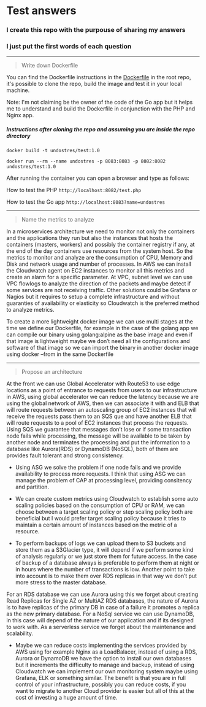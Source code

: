 # Test answers

### I create this repo with the purpouse of sharing my answers
### I just put the first words of each question
*********
>Write down Dockerfile

You can find the Dockerfile instructions in the [Dockerfile](https://github.com/h3mx/undostres/blob/master/Dockerfile) in the root repo,
it's possible to clone the repo, build the image and test it in your local
machine.

Note: I'm not claiming be the owner of the code of the Go app but it helps me
to understand and build the Dockerfile in conjunction with the PHP and Nginx app.

##### Instructions after cloning the repo and assuming you are inside the repo directory
`docker build -t undostres/test:1.0 `

`docker run --rm --name undostres -p 8083:8083 -p 8082:8082 undostres/test:1.0`

After running the container you can open a browser and type as follows:

How to test the PHP
`http://localhost:8082/test.php`

How to test the Go app
`http://localhost:8083?name=undostres`
********
>Name the metrics to analyze

In a microservices architecture we need to monitor not only the containers and the applications they run but also the instances that hosts the containers (masters, workers) and possibly the container registry if any, at the end of the day containers use resources from the system host. So the metrics to monitor and analyze are the consumption of CPU, Memory and Disk and network usage and number of processes.
In AWS we can install the Cloudwatch agent on EC2 instances to monitor all this metrics and create an alarm for a specific parameter.
At VPC, subnet level we can use VPC flowlogs to analyze the direction of the packets and maybe detect if some services are not receiving traffic.
Other solutions could be Grafana or Nagios but it requires to setup a complete infrastructure and without guaranties of availability or elasticity so Cloudwatch is the preferred method to analyze metrics.

To create a more lightweight docker image we can use multi stages at the time we define our Dockerfile, for example in the case of the golang app we can compile our binary using golang:alpine as the base image and even if that image is lightweight maybe we don’t need all the configurations and software of that image so we can import the binary in another docker image using docker –from in the same Dockerfile

*********
>Propose an architecture

At the front we can use Global Accelerator with Route53 to use edge locations as a point of entrance to requests from users to our infrastructure in AWS, using global accelerator we can reduce the latency because we are using the global network of AWS, then we can associate it with and ELB that will route requests between an autoscaling group of EC2 instances that will receive the requests pass them to an SQS que and have another ELB that will route requests to a pool of EC2 instances that process the requests. 
Using SQS we guarantee that messages don’t lose or if some transaction node fails while processing, the message will be available to be taken by another node and terminates the processing and put the information to a database like Aurora(RDS) or DynamoDB (NoSQL), both of them are provides fault tolerant and strong consistency.

- Using ASG we solve the problem if one node fails and we provide availability to process more requests. I think that using ASG we can manage the problem of CAP at processing level, providing consitency and partition.

- We can create custom metrics using Cloudwatch to establish some auto scaling policies based on the consumption of CPU or RAM, we can choose between a target scaling policy or step scaling policy both are beneficial but I would prefer target scaling policy because it tries to maintain a certain amount of instances based on the metric of a resource. 

- To perform backups of logs we can upload them to S3 buckets and store them as a S3Glacier type, it will depend if we perform some kind of analysis regularly or we just store them for future access. In the case of backup of a database always is preferable to perform them at night or in hours where the number of transactions is low. Another point to take into account is to make them over RDS replicas in that way we don’t put more stress to the master database. 

For an RDS database we can use Aurora using this we forget about creating Read Replicas for Single AZ or MultiAZ RDS databases, the nature of Aurora is to have replicas of the primary DB in case of a failure it promotes a replica as the new primary database.
For a NoSql service we can use DynamoDB, in this case will depend of the nature of our application and if its designed to work with. As a serverless service we forget about the maintenance and scalability.

- Maybe we can reduce costs implementing the services provided by AWS using for example Nginx as a LoadBalacer,
instead of using a RDS, Aurora or DynamoDB we have the option to install our own databases but it increments the
difficulty to manage and backup, instead of using Cloudwatch we can implement our own monitoring system maybe 
using Grafana, ELK or something similar.
The benefit is that you are in full control of your infrastructure, possibly you can reduce costs, if you want
to migrate to another Cloud provider is easier but all of this at the cost of investing a huge amount of time.
